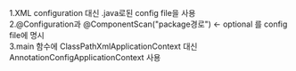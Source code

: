 1.XML configuration 대신 .java로된 config file을 사용  
2.@Configuration과 @ComponentScan("package경로") <- optional 를 config file에 명시  
3.main 함수에 ClassPathXmlApplicationContext 대신 AnnotationConfigApplicationContext 사용


